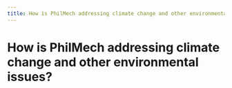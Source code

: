 ```yaml
---
title: How is PhilMech addressing climate change and other environmental issues?
---
```


# How is PhilMech addressing climate change and other environmental issues?
